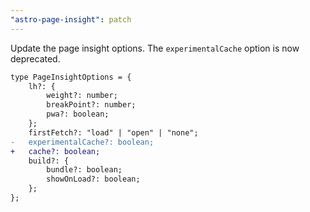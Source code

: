 ```yaml
---
"astro-page-insight": patch
---
```


Update the page insight options. The `experimentalCache` option is now deprecated.

```diff
type PageInsightOptions = {
    lh?: {
        weight?: number;
        breakPoint?: number;
        pwa?: boolean;
    };
    firstFetch?: "load" | "open" | "none";
-   experimentalCache?: boolean;
+   cache?: boolean;
    build?: {
        bundle?: boolean;
        showOnLoad?: boolean;
    };
};
```
